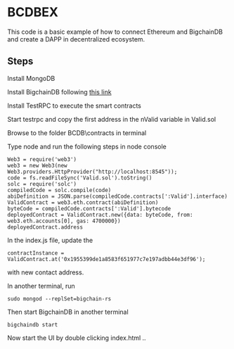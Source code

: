 # BCDBEX
This code is a basic example of how to connect Ethereum and BigchainDB and create a DAPP in decentralized ecosystem.

## Steps
Install MongoDB

Install BigchainDB following [this link](https://docs.bigchaindb.com/projects/server/en/latest/quickstart.html)

Install TestRPC to execute the smart contracts

Start testrpc and copy the first address in the nValid variable in Valid.sol

Browse to the folder BCDB\contracts in terminal

Type node and run the following steps in node console

    Web3 = require('web3')
    web3 = new Web3(new Web3.providers.HttpProvider("http://localhost:8545"));
    code = fs.readFileSync('Valid.sol').toString()
    solc = require('solc')
    compiledCode = solc.compile(code)
    abiDefinition = JSON.parse(compiledCode.contracts[':Valid'].interface)
    ValidContract = web3.eth.contract(abiDefinition)
    byteCode = compiledCode.contracts[':Valid'].bytecode
  	deployedContract = ValidContract.new({data: byteCode, from: web3.eth.accounts[0], gas: 4700000})
	deployedContract.address
    
In the index.js file, update the

	contractInstance = ValidContract.at('0x1955399de1a8583f651977c7e197adbb44e3df96');
    
with new contact address. 

In another terminal, run 

	sudo mongod --replSet=bigchain-rs
    
Then start BigchainDB in another terminal

	bigchaindb start
    
Now start the UI by double clicking index.html ..

